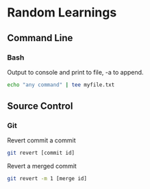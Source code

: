 # Random Learnings

## Command Line

### Bash

Output to console and print to file, -a to append.

```bash
echo "any command" | tee myfile.txt
```

## Source Control

### Git

Revert commit a commit

```bash
git revert [commit id]
```

Revert a merged commit

```bash
git revert -m 1 [merge id]
```
